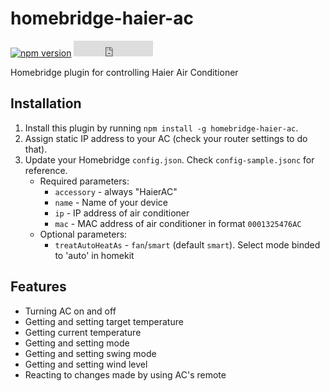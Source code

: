 # homebridge-haier-ac

[![npm version](https://badge.fury.io/js/homebridge-haier-ac.svg)](https://badge.fury.io/js/homebridge-haier-ac) <iframe src="https://money.yandex.ru/quickpay/button-widget?targets=%D0%B4%D0%BE%D0%BD%D0%B0%D1%82%D1%8B&default-sum=100&button-text=11&yamoney-payment-type=on&button-size=s&button-color=orange&successURL=&quickpay=small&account=41001836515224&" width="127" height="25" frameborder="0" allowtransparency="true" scrolling="no"></iframe>

Homebridge plugin for controlling Haier Air Conditioner

## Installation

1. Install this plugin by running `npm install -g homebridge-haier-ac`.
2. Assign static IP address to your AC (check your router settings to do that).
3. Update your Homebridge `config.json`. Check `config-sample.jsonc` for reference.
    - Required parameters:
        - `accessory` - always "HaierAC"
        - `name` - Name of your device
        - `ip` - IP address of air conditioner
        - `mac` - MAC address of air conditioner in format `0001325476AC`
    - Optional parameters:
        - `treatAutoHeatAs` - `fan`/`smart` (default `smart`). Select mode binded to 'auto' in homekit

## Features

- Turning AC on and off
- Getting and setting target temperature
- Getting current temperature
- Getting and setting mode
- Getting and setting swing mode
- Getting and setting wind level
- Reacting to changes made by using AC's remote
